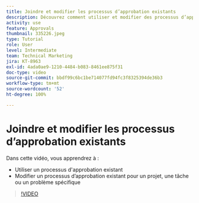 ```yaml
---
title: Joindre et modifier les processus d’approbation existants
description: Découvrez comment utiliser et modifier des processus d’approbation existants pour des projets, des tâches ou des problèmes dans  [!DNL  Workfront].
activity: use
feature: Approvals
thumbnail: 335226.jpeg
type: Tutorial
role: User
level: Intermediate
team: Technical Marketing
jira: KT-8963
exl-id: 4ada0ae9-1210-4484-b083-8461ee875f31
doc-type: video
source-git-commit: bbdf99c6bc1be714077fd94fc3f8325394de36b3
workflow-type: tm+mt
source-wordcount: '52'
ht-degree: 100%

---
```


# Joindre et modifier les processus d’approbation existants

Dans cette vidéo, vous apprendrez à :

* Utiliser un processus d&#39;approbation existant
* Modifier un processus d’approbation existant pour un projet, une tâche ou un problème spécifique

>[!VIDEO](https://video.tv.adobe.com/v/335226/?quality=12&learn=on&enablevpops=1)

<!--
learn more URLS
-->
